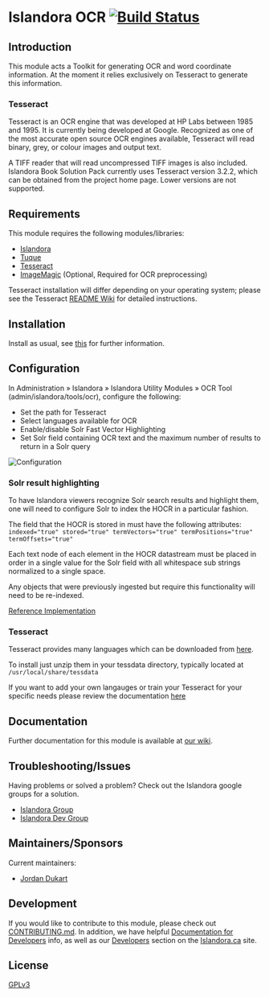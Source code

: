 # Islandora OCR [![Build Status](https://travis-ci.org/Islandora/islandora_ocr.png?branch=7.x)](https://travis-ci.org/Islandora/islandora_ocr)

## Introduction

This module acts a Toolkit for generating OCR and word coordinate information. At the moment it relies exclusively on Tesseract to generate this information.

### Tesseract

Tesseract is an OCR engine that was developed at HP Labs between 1985 and 1995. It is currently being developed at Google. Recognized as one of the most accurate open source OCR engines available, Tesseract will read binary, grey, or colour images and output text.

A TIFF reader that will read uncompressed TIFF images is also included. Islandora Book Solution Pack currently uses Tesseract version 3.2.2, which can be obtained from the project home page. Lower versions are not supported.

## Requirements

This module requires the following modules/libraries:

* [Islandora](https://github.com/islandora/islandora)
* [Tuque](https://github.com/islandora/tuque)
* [Tesseract](http://code.google.com/p/tesseract-ocr/)
* [ImageMagic](http://www.imagemagick.org/) (Optional, Required for OCR preprocessing)

Tesseract installation will differ depending on your operating system; please see the
Tesseract [README Wiki](http://code.google.com/p/tesseract-ocr/wiki/ReadMe) for detailed instructions.

## Installation

Install as usual, see [this](https://drupal.org/documentation/install/modules-themes/modules-7) for further information.

## Configuration

In Administration » Islandora » Islandora Utility Modules » OCR Tool (admin/islandora/tools/ocr), configure the following:

* Set the path for Tesseract
* Select languages available for OCR
* Enable/disable Solr Fast Vector Highlighting
* Set Solr field containing OCR text and the maximum number of results to return in a Solr query

![Configuration](https://camo.githubusercontent.com/0c1fd39bad0200eb1bb0ed36ae761dfe50665ba6/687474703a2f2f692e696d6775722e636f6d2f4c386e704f61502e706e67)

### Solr result highlighting

To have Islandora viewers recognize Solr search results and highlight them, one will need to configure Solr to index the HOCR in a particular fashion.

The field that the HOCR is stored in must have the following attributes: `indexed="true" stored="true" termVectors="true" termPositions="true" termOffsets="true"`

Each text node of each element in the HOCR datastream must be placed in order in a single value for the Solr field with all whitespace sub strings normalized to a single space.

Any objects that were previously ingested but require this functionality will need to be re-indexed.

[Reference Implementation](https://github.com/discoverygarden/basic-solr-config/blob/modular/islandora_transforms/XML_text_nodes_to_solr.xslt)


### Tesseract

Tesseract provides many languages which can be downloaded from [here](http://code.google.com/p/tesseract-ocr/downloads/list).

To install just unzip them in your tessdata directory, typically located at `/usr/local/share/tessdata`

If you want to add your own langauges or train your Tesseract for your specific needs please review the documentation [here](http://code.google.com/p/tesseract-ocr/wiki/TrainingTesseract3)

## Documentation

Further documentation for this module is available at [our wiki](https://wiki.duraspace.org/display/ISLANDORA/Islandora+OCR).

## Troubleshooting/Issues

Having problems or solved a problem? Check out the Islandora google groups for a solution.

* [Islandora Group](https://groups.google.com/forum/?hl=en&fromgroups#!forum/islandora)
* [Islandora Dev Group](https://groups.google.com/forum/?hl=en&fromgroups#!forum/islandora-dev)

## Maintainers/Sponsors

Current maintainers:

* [Jordan Dukart](https://github.com/jordandukart)

## Development

If you would like to contribute to this module, please check out [CONTRIBUTING.md](CONTRIBUTING.md). In addition, we have helpful [Documentation for Developers](https://github.com/Islandora/islandora/wiki#wiki-documentation-for-developers) info, as well as our [Developers](http://islandora.ca/developers) section on the [Islandora.ca](http://islandora.ca) site.

## License

[GPLv3](http://www.gnu.org/licenses/gpl-3.0.txt)
